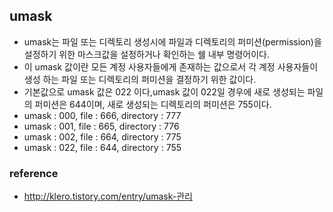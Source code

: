 ## umask
- umask는 파일 또는 디렉토리 생성시에 파일과 디렉토리의 퍼미션(permission)을 설정하기 위한 마스크값을 설정하거나 확인하는 쉘 내부 명령어이다.
- 이 umask 값이란 모든 계정 사용자들에게 존재하는 값으로서 각 계정 사용자들이 생성 하는 파일 또는 디렉토리의 퍼미션을 결정하기 위한 값이다.
- 기본값으로 umask 값은 022 이다,umask 값이 022일 경우에 새로 생성되는 파일의 퍼미션은 644이며, 새로 생성되는 디렉토리의 퍼미션은 755이다.
- umask : 000, file : 666, directory : 777
- umask : 001, file : 665, directory : 776
- umask : 002, file : 664, directory : 775
- umask : 022, file : 644, directory : 755

### reference
- http://klero.tistory.com/entry/umask-관리
